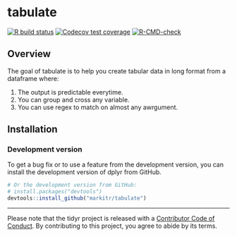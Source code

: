 
<!-- README.md is generated from README.Rmd. Please edit that file -->

# tabulate

<!-- badges: start -->

[![R build
status](https://github.com/markitr/tabulate/workflows/R-CMD-check/badge.svg)](https://github.com/markitr/tabulate/actions?workflow=R-CMD-check)
[![Codecov test
coverage](https://codecov.io/gh/markitr/tabulate/branch/main/graph/badge.svg)](https://codecov.io/gh/markitr/tabulate?branch=main)
[![R-CMD-check](https://github.com/markitr/tabulate/workflows/R-CMD-check/badge.svg)](https://github.com/markitr/tabulate/actions)

<!-- badges: end -->

## Overview

The goal of tabulate is to help you create tabular data in long format
from a dataframe where:

1.  The output is predictable everytime.
2.  You can group and cross any variable.
3.  You can use regex to match on almost any awrgument.

## Installation

### Development version

To get a bug fix or to use a feature from the development version, you
can install the development version of dplyr from GitHub.

``` r
# Or the development version from GitHub:
# install.packages("devtools")
devtools::install_github("markitr/tabulate")
```

------------------------------------------------------------------------

Please note that the tidyr project is released with a [Contributor Code
of Conduct](docs/code_of_conduct.md). By contributing to this project,
you agree to abide by its terms.

